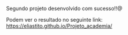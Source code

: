 Segundo projeto desenvolvido com sucesso!!@

Podem ver o resultado no seguinte link:
https://eliastito.github.io/Projeto_academia/